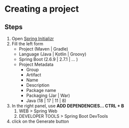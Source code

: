 # Creating a project

## Steps
1. Open [Spring Initializr](https://start.spring.io)
2. Fill the left form
   *  Project (Maven | Gradle)
   *  Language (Java | Kotlin | Groovy)
   *  Spring Boot (2.6.9 | 2.7.1 | ... )
   * Project Metadata
      *  Group
      *  Artifact
      *  Name
      *  Description
      *  Package name
      *  Packaging (Jar | War)
      *  Java (18 | 17 | 11 | 8)
3. In the right panel, use __ADD DEPENDENCIES… CTRL + B__ 
   1. WEB > Spring Web 
   2. DEVELOPER TOOLS >  Spring Boot DevTools
4. click on the Generate button